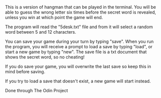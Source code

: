 This is a version of hangman that can be played in the terminal.
You will be able to guess the wrong letter six times before the
secret word is revealed, unless you win at which point the game will end.

The program will read the "5desk.txt" file and from it will select a random word
between 5 and 12 characters.

You can save your game during your turn by typing "save". When you run the program,
you will receive a prompt to load a save by typing "load", or start a new game by
typing "new". The save file is a txt document that shows the secret word, so no
cheating!

If you do save your game, you will overwrite the last save so keep this in
mind before saving.

If you try to load a save that doesn't exist, a new game will start instead.

Done through The Odin Project